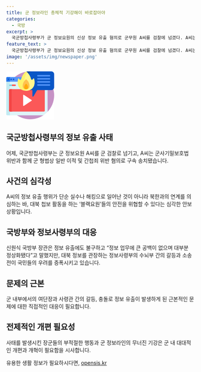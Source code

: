 ```yaml
---
title: 군 정보라인 총체적 기강해이 바로잡아야
categories:
  - 국방
excerpt: >
  국군방첩사령부가 군 정보요원의 신상 정보 유출 혐의로 군무원 A씨를 검찰에 넘겼다. A씨는 군 형법 및 군사기밀보호법 위반과 함께 북한 연계 의심으로 구속됐다. 이 사건은 블랙요원의 생명과 안전을 위협할 수 있는 심각한 안보 위기로 여겨지며, 정부는 사건 전개를 철저히 조사해야 한다. 또한 정보사령부 내에서 사령부 간 갈등과 정보 유출에 대한 비판이 제기되고 있어, 대대적인 개편과 개혁이 필요한 상황이다.
feature_text: >
  국군방첩사령부가 군 정보요원의 신상 정보 유출 혐의로 군무원 A씨를 검찰에 넘겼다. A씨는 군 형법 및 군사기밀보호법 위반과 함께 북한 연계 의심으로 구속됐다. 이 사건은 블랙요원의 생명과 안전을 위협할 수 있는 심각한 안보 위기로 여겨지며, 정부는 사건 전개를 철저히 조사해야 한다. 또한 정보사령부 내에서 사령부 간 갈등과 정보 유출에 대한 비판이 제기되고 있어, 대대적인 개편과 개혁이 필요한 상황이다.
image: '/assets/img/newspaper.png'
---
```


<p><img src="/assets/img/news.png" alt="rentncar 속보" /></p>

<h2 data-ke-size="size26">국군방첩사령부의 정보 유출 사태</h2>

<p data-ke-size="size16">어제, 국군방첩사령부는 군 정보요원 A씨를 군 검찰로 넘기고, A씨는 군사기밀보호법 위반과 함께 군 형법상 일반 이적 및 간첩죄 위반 혐의로 구속 송치됐습니다.</p>

<h2 data-ke-size="size26">사건의 심각성</h2>

<p data-ke-size="size16">A씨의 정보 유출 행위가 단순 실수나 해킹으로 일어난 것이 아니라 북한과의 연계를 의심하는 바, 대북 첩보 활동을 하는 ‘블랙요원’들의 안전을 위협할 수 있다는 심각한 안보 상황입니다.</p>

<h2 data-ke-size="size26">국방부와 정보사령부의 대응</h2>

<p data-ke-size="size16">신원식 국방부 장관은 정보 유출에도 불구하고 “정보 업무에 큰 공백이 없으며 대부분 정상화됐다”고 말했지만, 대북 정보를 관장하는 정보사령부의 수뇌부 간의 갈등과 소송전이 국민들의 우려를 증폭시키고 있습니다.</p>

<h2 data-ke-size="size26">문제의 근본</h2>

<p data-ke-size="size16">군 내부에서의 여단장과 사령관 간의 갈등, 충돌로 정보 유출이 발생하게 된 근본적인 문제에 대한 직접적인 대응이 필요합니다.</p>

<h2 data-ke-size="size26">전제적인 개편 필요성</h2>

<p data-ke-size="size16">사태를 발생시킨 장군들의 부적절한 행동과 군 정보라인의 무너진 기강은 군 내 대대적인 개편과 개혁이 필요함을 시사합니다.</p>
유용한 생활 정보가 필요하시다면, <a href="https://opensis.kr" rel="dofollow">opensis.kr</a>


